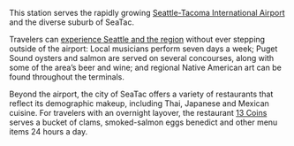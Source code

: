 This station serves the rapidly growing [Seattle-Tacoma International Airport](https://www.portseattle.org/Sea-Tac/Pages/default.aspx) and the diverse suburb of SeaTac.
 
Travelers can [experience Seattle and the region](http://seatacshops.com/) without ever stepping outside of the airport: Local musicians perform seven days a week; Puget Sound oysters and salmon are served on several concourses, along with some of the area’s beer and wine; and regional Native American art can be found throughout the terminals.
 
Beyond the airport, the city of SeaTac offers a variety of restaurants that reflect its demographic makeup, including Thai, Japanese and Mexican cuisine. For travelers with an overnight layover, the restaurant [13 Coins](http://www.13coins.com/menus/seattle-seatac-menu/) serves a bucket of clams, smoked-salmon eggs benedict and other menu items 24 hours a day.
